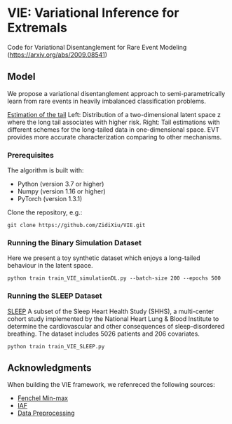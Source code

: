 # VIE: Variational Inference for Extremals

Code for Variational Disentanglement for Rare Event Modeling (https://arxiv.org/abs/2009.08541)

## Model
We propose a
variational disentanglement approach to semi-parametrically
learn from rare events in heavily imbalanced classification
problems.

[Estimation of the tail](figures/tail_illustration.pdf)
Left: Distribution of a two-dimensional latent
space z where the long tail associates with higher risk. Right:
Tail estimations with different schemes for the long-tailed
data in one-dimensional space. EVT provides more accurate
characterization comparing to other mechanisms.


### Prerequisites

The algorithm is built with:

* Python (version 3.7 or higher)
* Numpy (version 1.16 or higher)
* PyTorch (version 1.3.1)

Clone the repository, e.g.:
```
git clone https://github.com/ZidiXiu/VIE.git
```


### Running the Binary Simulation Dataset

Here we present a toy synthetic dataset which enjoys a long-tailed behaviour in the latent space. 

```
python train train_VIE_simulationDL.py --batch-size 200 --epochs 500 
```

### Running the SLEEP Dataset

[SLEEP](https://sleepdata.org/datasets/shhs) A subset of the Sleep Heart Health Study (SHHS), a multi-center cohort study implemented by the National Heart Lung & Blood Institute to determine the cardiovascular and other consequences of sleep-disordered breathing. The dataset includes 5026 patients and 206 covariates.

```
python train train_VIE_SLEEP.py
```

## Acknowledgments

When building the VIE framework, we refenreced the following sources: 
* [Fenchel Min-max](https://github.com/Hanjun-Dai/cvb)
* [IAF](https://www.ritchievink.com/blog/2019/11/12/another-normalizing-flow-inverse-autoregressive-flows/)
* [Data Preprocessing](https://github.com/paidamoyo/survival_cluster_analysis)

